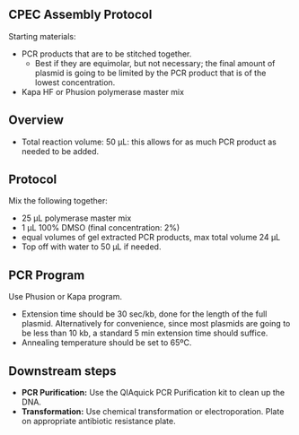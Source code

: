 ## CPEC Assembly Protocol

Starting materials:
- PCR products that are to be stitched together.
  - Best if they are equimolar, but not necessary; the final amount of plasmid is going to be limited by the PCR product that is of the lowest concentration.
- Kapa HF or Phusion polymerase master mix

## Overview

- Total reaction volume: 50 µL: this allows for as much PCR product as needed to be added.

## Protocol

Mix the following together:
- 25 µL polymerase master mix
- 1 µL 100% DMSO (final concentration: 2%)
- equal volumes of gel extracted PCR products, max total volume 24 µL
- Top off with water to 50 µL if needed.

## PCR Program

Use Phusion or Kapa program.
- Extension time should be 30 sec/kb, done for the length of the full plasmid. Alternatively for convenience, since most plasmids are going to be less than 10 kb, a standard 5 min extension time should suffice. 
- Annealing temperature should be set to 65ºC.

## Downstream steps

- **PCR Purification:** Use the QIAquick PCR Purification kit to clean up the DNA.
- **Transformation:** Use chemical transformation or electroporation. Plate on appropriate antibiotic resistance plate.
